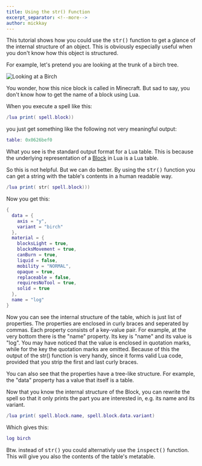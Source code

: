 ```yaml
---
title: Using the str() Function
excerpt_separator: <!--more-->
author: mickkay
---
```

This tutorial shows how you could use the <tt>str()</tt> function to get
a glance of the internal structure of an object.
This is obviously especially useful when you don't know how this object is structured.
<!--more-->

For example, let's pretend you are looking at the trunk of a birch tree.

![Looking at a Birch](/images/looking-at-a-birch.jpg)

You wonder, how this nice block is called in Minecraft.
But sad to say, you don't know how to get the name of a block using Lua.

When you execute a spell like this:
```lua
/lua print( spell.block))
```
you just get something like the following not very meaningful output:
```lua
table: 0x0626bef0
```
What you see is the standard output format for a Lua table.
This is because the underlying representation of a [Block](/modules/Block/) in Lua is a Lua table.

So this is not helpful.
But we can do better.
By using the <tt>str()</tt> function you can get a string with the table's contents
in a human readable way.
```lua
/lua print( str( spell.block)))
```
Now you get this:
```lua
{
  data = {
    axis = "y",
    variant = "birch"
  },
  material = {
    blocksLight = true,
    blocksMovement = true,
    canBurn = true,
    liquid = false,
    mobility = "NORMAL",
    opaque = true,
    replaceable = false,
    requiresNoTool = true,
    solid = true
  },
  name = "log"
}
```
Now you can see the internal structure of the table, which is just list of properties.
The properties are enclosed in curly braces and seperated by commas.
Each property consists of a key-value pair.
For example, at the very bottom there is the "name" property.
Its key is "name" and its value is "log".
You may have noticed that the value is enclosed in quotation marks, while for the key the quotation marks are omitted.
Because of this the output of the str() function is very handy, since it forms valid Lua code,
provided that you strip the first and last curly braces.

You can also see that the properties have a tree-like structure.
For example, the "data" property has a value that itself is a table.


Now that you know the internal structure of the Block, you can rewrite the spell
so that it only prints the part you are interested in, e.g. its name and its variant.
```lua
/lua print( spell.block.name, spell.block.data.variant)
```
Which gives this:
```lua
log birch
```

Btw. instead of <tt>str()</tt> you could alternativly use the <tt>inspect()</tt> function.
This will give you also the contents of the table's metatable.

